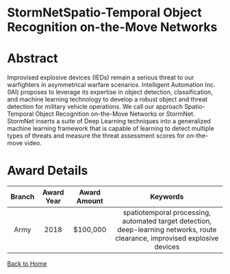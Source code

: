 
StormNetSpatio-Temporal Object Recognition on-the-Move Networks
===============================================================

# Abstract


Improvised explosive devices (IEDs) remain a serious threat to our warfighters in asymmetrical warfare scenarios. Intelligent Automation Inc. (IAI) proposes to leverage its expertise in object detection, classification, and machine learning technology to develop a robust object and threat detection for military vehicle operations. We call our approach Spatio-Temporal Object Recognition on-the-Move Networks or StormNet. StormNet inserts a suite of Deep Learning techniques into a generalized machine learning framework that is capable of learning to detect multiple types of threats and measure the threat assessment scores for on-the-move video.  

# Award Details

|Branch|Award Year|Award Amount|Keywords|
| :---: | :---: | :---: | :---: |
|Army|2018|$100,000|spatiotemporal processing, automated target detection, deep-learning networks, route clearance, improvised explosive devices|
  
  


[Back to Home](https://github.com/chrischow/dod_sbir_awards#1020)